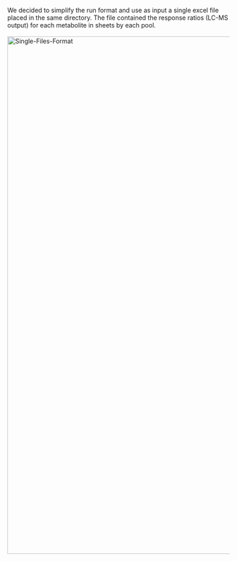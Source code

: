 We decided to simplify the run format and use as input a single excel file placed in the same directory. The file contained the response ratios (LC-MS output) for each metabolite in sheets by each pool. 
</br>
</br>
<img width="1172" alt="Single-Files-Format" src="https://user-images.githubusercontent.com/85134229/153641048-e745edb4-3a68-402d-aa25-8dcce269bf8d.png">
